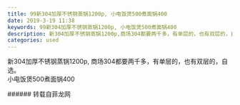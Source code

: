 ```yaml
---
title: 99新304加厚不锈钢蒸锅1200p, 小电饭煲500煮面锅400
date: 2019-3-19 11:38
keywords: 99新304加厚不锈钢蒸锅1200p, 小电饭煲500煮面锅400
description: 新304加厚不锈钢蒸锅1200p,商场304都要两千多，有单层的，也有双层的，自选。小电饭煲500煮面锅400
categories: used
---
```

<td class="t_f" id="postmessage_3255555">

新304加厚不锈钢蒸锅1200p, 商场304都要两千多，有单层的，也有双层的，自选。<br/>
<img alt="" border="0" class="zoom" data-cf-modified-d8d00fda1fe8bb3df48d1c65-="" file="http://www.flw.ph/data/appbyme/upload/image/201903/19/Nj4qtfKTpyzQ.jpg" id="aimg_bz024" lazyloadthumb="1" onclick="" onmouseover="" src="http://www.flw.ph/data/appbyme/upload/image/201903/19/Nj4qtfKTpyzQ.jpg"/><br/>
<img alt="" border="0" class="zoom" data-cf-modified-d8d00fda1fe8bb3df48d1c65-="" file="http://www.flw.ph/data/appbyme/upload/image/201903/19/6pDUqbr2zl4Z.jpg" id="aimg_J7U1i" lazyloadthumb="1" onclick="" onmouseover="" src="http://www.flw.ph/data/appbyme/upload/image/201903/19/6pDUqbr2zl4Z.jpg"/><br/>
<img alt="" border="0" class="zoom" data-cf-modified-d8d00fda1fe8bb3df48d1c65-="" file="http://www.flw.ph/data/appbyme/upload/image/201903/19/xcZr0eEGGWd9.jpg" id="aimg_d1M01" lazyloadthumb="1" onclick="" onmouseover="" src="http://www.flw.ph/data/appbyme/upload/image/201903/19/xcZr0eEGGWd9.jpg"/><br/>
<img alt="" border="0" class="zoom" data-cf-modified-d8d00fda1fe8bb3df48d1c65-="" file="http://www.flw.ph/data/appbyme/upload/image/201903/19/CLO5iQnwiyxx.jpg" id="aimg_D9DJG" lazyloadthumb="1" onclick="" onmouseover="" src="http://www.flw.ph/data/appbyme/upload/image/201903/19/CLO5iQnwiyxx.jpg"/><br/>
<img alt="" border="0" class="zoom" data-cf-modified-d8d00fda1fe8bb3df48d1c65-="" file="http://www.flw.ph/data/appbyme/upload/image/201903/19/vLQGjbAyG3SV.jpg" id="aimg_IKo3F" lazyloadthumb="1" onclick="" onmouseover="" src="http://www.flw.ph/data/appbyme/upload/image/201903/19/vLQGjbAyG3SV.jpg"/><br/>
小电饭煲500煮面锅400<br/>
</td>
###### 转载自菲龙网